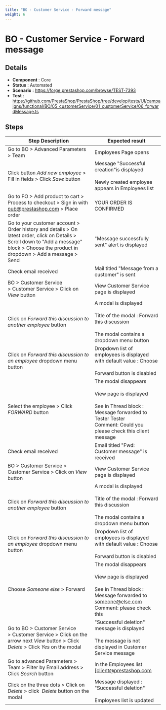 ```yaml
---
title: "BO - Customer Service - Forward message"
weight: 6
---
```


# BO - Customer Service - Forward message
## Details
* **Component** : Core
* **Status** : Automated
* **Scenario** : https://forge.prestashop.com/browse/TEST-7393
* **Test** : https://github.com/PrestaShop/PrestaShop/tree/develop/tests/UI/campaigns/functional/BO/05_customerService/01_customerService/06_forwardMessage.ts

## Steps
| Step Description | Expected result |
| ----- | ----- |
| Go to BO > Advanced Parameters > Team | Employees Page opens |
| Click button *Add new employee* > Fill in fields > Click *Save* button | Message "Successful creation"is displayed<br><br>Newly created employee appears in Employees list |
| Go to FO > Add product to cart > Process to checkout > Sign in with pub@prestashop.com > Place order | YOUR ORDER IS CONFIRMED |
| Go to your customer account > Order history and details > On latest order, click on Details > Scroll down to "Add a message" block > Choose the product in dropdown > Add a message > Send | "Message successfully sent" alert is displayed |
| Check email received | Mail titled "Message from a customer" is sent |
| BO > Customer Service > Customer Service > Click on *View* button | View Customer Service page is displayed |
| Click on *Forward this discussion to another employee* button | A modal is displayed<br><br>Title of the modal : Forward this discussion<br><br>The modal contains a dropdown menu button |
| Click on *Forward this discussion to an employee* dropdown menu button | Dropdown list of employees is displayed with default value : Choose<br><br>Forward button is disabled |
| Select the employee > Click *FORWARD* button | The modal disappears<br><br>View page is displayed<br><br>See in Thread block :<br>Message forwarded to Tester Tester<br>Comment: Could you please check this client message |
| Check email received | Email titled "Fwd: Customer message" is received |
| BO > Customer Service > Customer Service > Click on *View* button | View Customer Service page is displayed |
| Click on *Forward this discussion to another employee* button | A modal is displayed<br><br>Title of the modal : Forward this discussion<br><br>The modal contains a dropdown menu button |
| Click on *Forward this discussion to an employee* dropdown menu button | Dropdown list of employees is displayed with default value : Choose<br><br>Forward button is disabled |
| Choose *Someone else* > Forward | The modal disappears<br><br>View page is displayed<br><br>See in Thread block : <br>Message forwarded to someone@else.com<br>Comment: please check this |
| Go to BO > Customer Service > Customer Service > Click on the arrow next *View* button > Click *Delete* > Click *Yes* on the modal | "Successful deletion" message is displayed<br><br>The message is not displayed in Customer Service message |
| Go to advanced Parameters > Team > Filter by Email address > Click *Search* button | In the Employees list [client@prestashop.com|mailto:client@prestashop.com] mail is displayed in first line<br><br>Reset button is displayed |
| Click on the three dots > Click on *Delete* > click  *Delete* button on the modal | Message displayed : "Successful deletion"<br><br>Employees list is updated |
